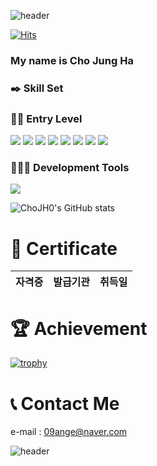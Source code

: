 ![header](https://capsule-render.vercel.app/api?type=rounded&reversal=True&color=gradient&text=%20HELLO%20&animation=scaleIn&height=200&fontSize=100&textBg=true)

[![Hits](https://hits.seeyoufarm.com/api/count/incr/badge.svg?url=https%3A%2F%2Fgithub.com%2FChoJH0&count_bg=%2379C83D&title_bg=%23555555&icon=macys.svg&icon_color=%23E7E7E7&title=hits&edge_flat=false)](https://hits.seeyoufarm.com)

### My name is Cho Jung Ha

### ✒️ Skill Set

### ✍🏻 Entry Level

<img src="https://img.shields.io/badge/HTML5-E34F26?style=flat&logo=HTML5"> <img src="https://img.shields.io/badge/CSS3-1572B6?style=flat&logo=CSS3"> <img src="https://img.shields.io/badge/JavaScript-F7DF1E?style=flat&logo=JavaScript"> <img src="https://img.shields.io/badge/jQuery-0769AD?style=flat&logo=jQuery"> <img src="https://img.shields.io/badge/Spring-6DB33F?style=flat&logo=Spring"> <img src="https://img.shields.io/badge/JAVA-007396?style=flat&logo=java">
<img src="https://img.shields.io/badge/oracle-F80000?style=flat&logo=oracle"> <img src="https://img.shields.io/badge/Spring-6DB33F?style=flat&logo=Spring">


### 👩🏻‍💻 Development Tools

<img src="https://img.shields.io/badge/Eclipse IDE-2C2255?style=flat&logo=Eclipse IDE">

![ChoJH0's GitHub stats](https://github-readme-stats.vercel.app/api?username=ChoJH0&show_icons=true&theme=buefy)

# 📄 Certificate

|자격증|발급기관|취득일|
|---|---|---|

# 🏆 Achievement

[![trophy](https://github-profile-trophy.vercel.app/?username=ChoJH0&row=2&column=3)](https://github.com/ryo-ma/github-profile-trophy)

# 📞 Contact Me

e-mail : 09ange@naver.com

![header](https://capsule-render.vercel.app/api?type=rounded&reversal=True&color=gradient&text=%20THANKYOU%20&animation=scaleIn&height=200&fontSize=80&textBg=true)
